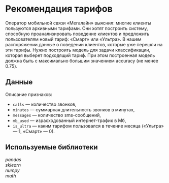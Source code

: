 # Рекомендация тарифов

Оператор мобильной связи «Мегалайн» выяснил: многие клиенты пользуются архивными тарифами. Они хотят построить систему, способную проанализировать поведение клиентов и предложить пользователям новый тариф: «Смарт» или «Ультра».
В нашем распоряжении данные о поведении клиентов, которые уже перешли на эти тарифы.
Нужно построить модель для задачи классификации, которая выберет подходящий тариф. При этом построенная модель должна быть с максимально большим значением accuracy (не менее 0.75).

## Данные

Описание признаков:  
- `сalls` — количество звонков,    
- `minutes` — суммарная длительность звонков в минутах,    
- `messages` — количество sms-сообщений,    
- `mb_used` — израсходованный интернет-трафик в Мб,   
- `is_ultra` — каким тарифом пользовался в течение месяца («Ультра» — 1, «Смарт» — 0).  


## Используемые библиотеки
*pandas*     
*sklearn*     
*numpy*   
*math*  
